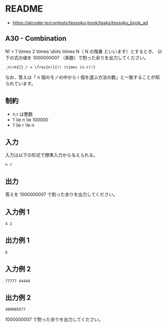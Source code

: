 # README
- <https://atcoder.jp/contests/tessoku-book/tasks/tessoku_book_ad>
## A30 - Combination 
N! = 1 \times 2 \times \dots \times N（ N の階乗 といいます）とするとき、
以下の式の値を 1000000007 （素数）で割った余りを出力してください。

```
_n\rm{C}_r = \frac{n!}{r! \times (n-r)!}
```

なお、答えは「 n 個のモノの中から r 個を選ぶ方法の数」と一致することが知られています。
## 制約
* n,r は整数
* 1 \le n \le 100000
* 1 \le r \le n
## 入力
入力は以下の形式で標準入力から与えられる。

```
n r
```
## 出力
答えを 1000000007 で割った余りを出力してください。
## 入力例 1
```
4 2
```
## 出力例 1
```
6
```
## 入力例 2
```
77777 44444
```
## 出力例 2
```
409085577
```

1000000007 で割った余りを出力してください。
